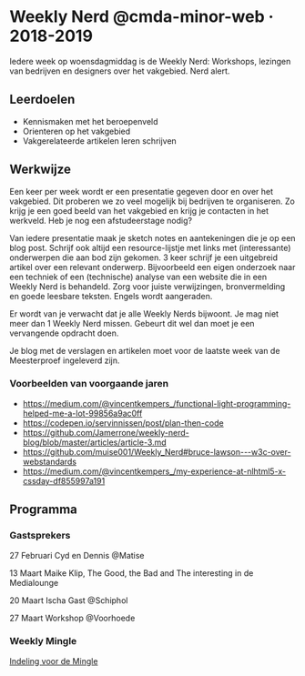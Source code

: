 # Weekly Nerd @cmda-minor-web · 2018-2019

Iedere week op woensdagmiddag is de Weekly Nerd: 
Workshops, lezingen van bedrijven en designers over het vakgebied. Nerd alert.

## Leerdoelen
- Kennismaken met het beroepenveld
- Orienteren op het vakgebied
- Vakgerelateerde artikelen leren schrijven

## Werkwijze
Een keer per week wordt er een presentatie gegeven door en over het vakgebied. 
Dit proberen we zo veel mogelijk bij bedrijven te organiseren. 
Zo krijg je een goed beeld van het vakgebied en krijg je contacten in het werkveld. 
Heb je nog een afstudeerstage nodig?


Van iedere presentatie maak je sketch notes en aantekeningen die je op een blog post. 
Schrijf ook altijd een resource-lijstje met links met (interessante) onderwerpen die aan bod zijn gekomen.
3 keer schrijf je een uitgebreid artikel over een relevant onderwerp. 
Bijvoorbeeld een eigen onderzoek naar een techniek of een (technische) analyse van een website die in een Weekly Nerd is behandeld. 
Zorg voor juiste verwijzingen, bronvermelding en goede leesbare teksten. 
Engels wordt aangeraden.


Er wordt van je verwacht dat je alle Weekly Nerds bijwoont. 
Je mag niet meer dan 1 Weekly Nerd missen. 
Gebeurt dit wel dan moet je een vervangende opdracht doen.


Je blog met de verslagen en artikelen moet voor de laatste week van de Meesterproef ingeleverd zijn.

### Voorbeelden van voorgaande jaren

* https://medium.com/@vincentkempers_/functional-light-programming-helped-me-a-lot-99856a9ac0ff
* https://codepen.io/servinnissen/post/plan-then-code
* https://github.com/Jamerrone/weekly-nerd-blog/blob/master/articles/article-3.md
* https://github.com/muise001/Weekly_Nerd#bruce-lawson---w3c-over-webstandards
* https://medium.com/@vincentkempers_/my-experience-at-nlhtml5-x-cssday-df855997a191


## Programma

### Gastsprekers

27 Februari Cyd en Dennis @Matise

13 Maart Maike Klip, The Good, the Bad and The interesting in de Medialounge

20 Maart Ischa Gast @Schiphol

27 Maart Workshop @Voorhoede


### Weekly Mingle

[Indeling voor de Mingle](https://docs.google.com/spreadsheets/d/1p5jQ3j5DAknpjaZVpOfyqoqAt5b-9lf0UkZSx5mDUEM/edit#gid=0)
